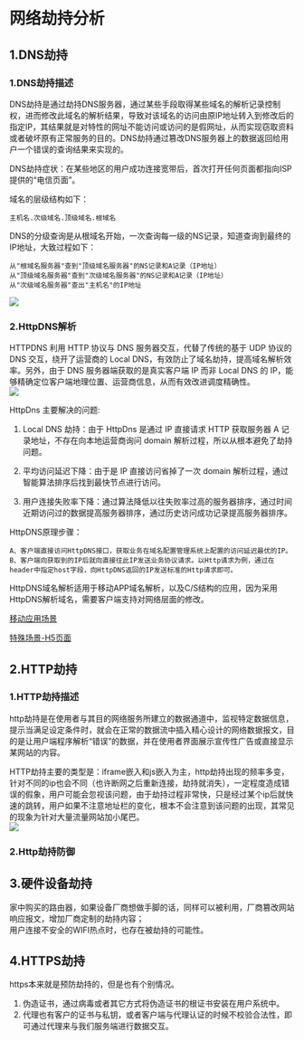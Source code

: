 # 网络劫持分析

## 1.DNS劫持
### 1.DNS劫持描述

DNS劫持是通过劫持DNS服务器，通过某些手段取得某些域名的解析记录控制权，进而修改此域名的解析结果，导致对该域名的访问由原IP地址转入到修改后的指定IP，其结果就是对特性的网址不能访问或访问的是假网址，从而实现窃取资料或者破坏原有正常服务的目的。DNS劫持通过篡改DNS服务器上的数据返回给用户一个错误的查询结果来实现的。  

DNS劫持症状：在某些地区的用户成功连接宽带后，首次打开任何页面都指向ISP提供的“电信页面”。  

域名的层级结构如下：  
	
	主机名.次级域名.顶级域名.根域名

DNS的分级查询是从根域名开始，一次查询每一级的NS记录，知道查询到最终的IP地址，大致过程如下：  
	
	从"根域名服务器"查到"顶级域名服务器"的NS记录和A记录（IP地址）  
	从"顶级域名服务器"查到"次级域名服务器"的NS记录和A记录（IP地址）  
	从"次级域名服务器"查出"主机名"的IP地址  

<img src="https://github.com/shadow-horse/Learning-resource/blob/master/WebSecurity/internet_hijacking/dns_parse.png"/>     



### 2.HttpDNS解析  

HTTPDNS 利用 HTTP 协议与 DNS 服务器交互，代替了传统的基于 UDP 协议的 DNS 交互，绕开了运营商的 Local DNS，有效防止了域名劫持，提高域名解析效率。另外，由于 DNS 服务器端获取的是真实客户端 IP 而非 Local DNS 的 IP，能够精确定位客户端地理位置、运营商信息，从而有效改进调度精确性。  
<img src="https://github.com/shadow-horse/Learning-resource/blob/master/WebSecurity/internet_hijacking/httpdns_parse.png" />  

HttpDns 主要解决的问题:  

1. Local DNS 劫持：由于 HttpDns 是通过 IP 直接请求 HTTP 获取服务器 A 记录地址，不存在向本地运营商询问 domain 解析过程，所以从根本避免了劫持问题。

2. 平均访问延迟下降：由于是 IP 直接访问省掉了一次 domain 解析过程，通过智能算法排序后找到最快节点进行访问。

3. 用户连接失败率下降：通过算法降低以往失败率过高的服务器排序，通过时间近期访问过的数据提高服务器排序，通过历史访问成功记录提高服务器排序。  

HttpDNS原理步骤：  

	A、客户端直接访问HttpDNS接口，获取业务在域名配置管理系统上配置的访问延迟最优的IP。    
	B、客户端向获取到的IP后就向直接往此IP发送业务协议请求。以Http请求为例，通过在header中指定host字段，向HttpDNS返回的IP发送标准的Http请求即可。

HttpDNS域名解析适用于移动APP域名解析，以及C/S结构的应用，因为采用HttpDNS解析域名，需要客户端支持对网络层面的修改。  

[移动应用场景](https://cloud.tencent.com/document/product/379/3520)  

[特殊场景-H5页面](https://cloud.tencent.com/document/product/379/6473)  

## 2.HTTP劫持
### 1.HTTP劫持描述
http劫持是在使用者与其目的网络服务所建立的数据通道中，监视特定数据信息，提示当满足设定条件时，就会在正常的数据流中插入精心设计的网络数据报文，目的是让用户端程序解析“错误”的数据，并在使用者界面展示宣传性广告或直接显示某网站的内容。  

HTTP劫持主要的类型是：iframe嵌入和js嵌入为主，http劫持出现的频率多变，针对不同的ip也会不同（也许断网之后重新连接，劫持就消失），一定程度造成错误的假象，用户可能会忽视该问题，由于劫持过程非常快，只是经过某个ip后就快速的跳转，用户如果不注意地址栏的变化，根本不会注意到该问题的出现，其常见的现象为针对大量流量网站加小尾巴。    
![](https://github.com/shadow-horse/Learning-resource/blob/master/WebSecurity/internet_hijacking/http_inject_wxample.png)

### 2.Http劫持防御
## 3.硬件设备劫持 

家中购买的路由器，如果设备厂商想做手脚的话，同样可以被利用，厂商篡改网站响应报文，增加厂商定制的劫持内容；  
用户连接不安全的WIFI热点时，也存在被劫持的可能性。  


## 4.HTTPS劫持  
https本来就是预防劫持的，但是也有个别情况。  
1. 伪造证书，通过病毒或者其它方式将伪造证书的根证书安装在用户系统中。  
2. 代理也有客户的证书与私钥，或者客户端与代理认证的时候不校验合法性，即可通过代理来与我们服务端进行数据交互。  




